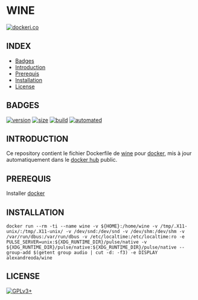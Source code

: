 # WINE

[![dockeri.co](https://dockeri.co/image/alexandreoda/wine)](https://hub.docker.com/r/alexandreoda/wine)

## INDEX

- [Badges](#BADGES)
- [Introduction](#INTRODUCTION)
- [Prerequis](#PREREQUIS)
- [Installation](#INSTALLATION)
- [License](#LICENSE)


## BADGES

[![version](https://images.microbadger.com/badges/version/alexandreoda/wine.svg)](https://microbadger.com/images/alexandreoda/wine)
[![size](https://images.microbadger.com/badges/image/alexandreoda/wine.svg)](https://microbadger.com/images/alexandreoda/wine")
[![build](https://img.shields.io/docker/build/alexandreoda/wine.svg)](https://hub.docker.com/r/alexandreoda/wine)
[![automated](https://img.shields.io/docker/automated/alexandreoda/wine.svg)](https://hub.docker.com/r/alexandreoda/wine)


## INTRODUCTION

Ce repository contient le fichier Dockerfile de [wine](https://www.winehq.org) pour [docker](https://www.docker.com), mis à jour automatiquement dans le [docker hub](https://hub.docker.com/r/alexandreoda/wine/) public.


## PREREQUIS

Installer [docker](https://www.docker.com)


## INSTALLATION

```
docker run --rm -ti --name wine -v ${HOME}:/home/wine -v /tmp/.X11-unix/:/tmp/.X11-unix/ -v /dev/snd:/dev/snd -v /dev/shm:/dev/shm -v /var/run/dbus:/var/run/dbus -v /etc/localtime:/etc/localtime:ro -e PULSE_SERVER=unix:${XDG_RUNTIME_DIR}/pulse/native -v ${XDG_RUNTIME_DIR}/pulse/native:${XDG_RUNTIME_DIR}/pulse/native --group-add $(getent group audio | cut -d: -f3) -e DISPLAY alexandreoda/wine
```


## LICENSE

[![GPLv3+](http://gplv3.fsf.org/gplv3-127x51.png)](https://github.com/oda-alexandre/wine/blob/master/LICENSE)
